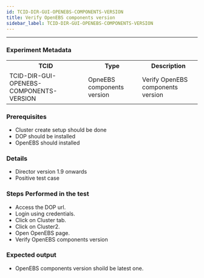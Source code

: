 ```yaml
---
id: TCID-DIR-GUI-OPENEBS-COMPONENTS-VERSION
title: Verify OpenEBS components version
sidebar_label: TCID-DIR-GUI-OPENEBS-COMPONENTS-VERSION
---
```

------

### Experiment Metadata

<table>
  <tr>
    <th> TCID </th>
    <th> Type </th>
    <th> Description </th>
  </tr>
  <tr>
    <td> TCID-DIR-GUI-OPENEBS-COMPONENTS-VERSION </td>
    <td> OpneEBS components version </td>
    <td> Verify OpenEBS components version </td>
  </tr>
</table>

### Prerequisites
- Cluster create setup should be done
- DOP should be installed
- OpenEBS should installed

### Details
- Director version 1.9 onwards
- Positive test case

### Steps Performed in the test

- Access the DOP url.
- Login using credentials.
- Click on Cluster tab.
- Click on Cluster2.
- Open OpenEBS page.
- Verify OpenEBS components version

### Expected output

- OpenEBS components version shoild be latest one.


